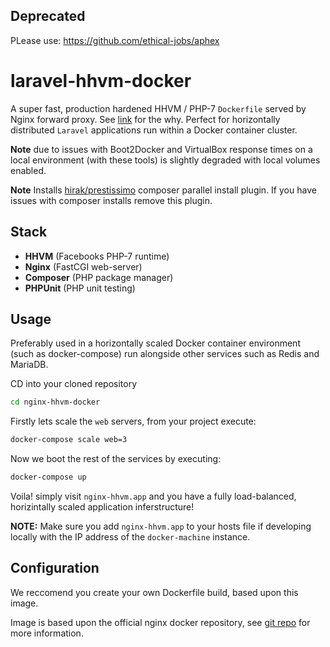 ## Deprecated

PLease use: https://github.com/ethical-jobs/aphex

# laravel-hhvm-docker

A super fast, production hardened HHVM / PHP-7 `Dockerfile` served by Nginx forward proxy. See [link](http://goo.gl/Adqu0i) for the why. Perfect for horizontally distributed `Laravel` applications run within a Docker container cluster.

**Note** due to issues with Boot2Docker and VirtualBox response times on a local environment (with these tools) is slightly degraded with local volumes enabled.

**Note** Installs [hirak/prestissimo](https://github.com/hirak/prestissimo) composer parallel install plugin. If you have issues with composer installs remove this plugin.

## Stack

* **HHVM** (Facebooks PHP-7 runtime)
* **Nginx** (FastCGI web-server)
* **Composer** (PHP package manager)
* **PHPUnit** (PHP unit testing)

## Usage

Preferably used in a horizontally scaled Docker container environment (such as docker-compose) run alongside other services such as Redis and MariaDB.

CD into your cloned repository

````Bash
cd nginx-hhvm-docker
````

Firstly lets scale the `web` servers, from your project execute:

````Bash
docker-compose scale web=3
````

Now we boot the rest of the services by executing:

````Bash
docker-compose up
````

Voila! simply visit `nginx-hhvm.app` and you have a fully load-balanced, horizintally scaled application inferstructure!

**NOTE:** Make sure you add `nginx-hhvm.app` to your hosts file if developing locally with the IP address of the `docker-machine` instance.

## Configuration

We reccomend you create your own Dockerfile build, based upon this image.

Image is based upon the official nginx docker repository, see [git repo](https://github.com/nginxinc/docker-nginx) for more information.

